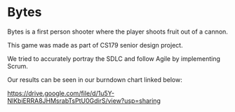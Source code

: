 # Bytes

Bytes is a first person shooter where the player shoots fruit out of a cannon.

This game was made as part of CS179 senior design project.

We tried to accurately portray the SDLC and follow Agile by implementing Scrum. 

Our results can be seen in our burndown chart linked below:

https://drive.google.com/file/d/1u5Y-NlKbiERRA8JHMsrabTsPtU0GdirS/view?usp=sharing
